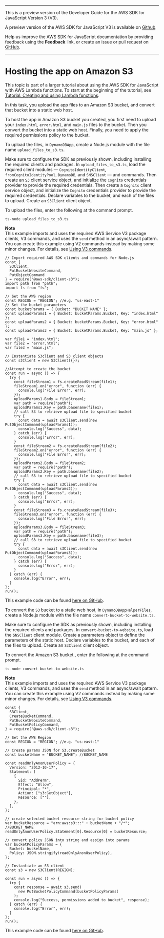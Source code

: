--------

This is a preview version of the Developer Guide for the AWS SDK for JavaScript Version 3 \(V3\)\.

A preview version of the AWS SDK for JavaScript V3 is available on [Github](https://github.com/aws/aws-sdk-js-v3)\.

Help us improve the AWS SDK for JavaScript documentation by providing feedback using the **Feedback** link, or create an issue or pull request on [GitHub](https://github.com/awsdocs/aws-sdk-for-javascript-v3)\.

--------

# Hosting the app on Amazon S3<a name="cross-service-submitdata-create-website"></a>

This topic is part of a larger tutorial about using the AWS SDK for JavaScript with AWS Lambda functions\. To start at the beginning of the tutorial, see [Tutorial: Creating and using Lambda functions](https://docs.aws.amazon.com/sdk-for-javascript/v2/developer-guide/sdk-cross-service-example-submitting-data.html)\. 

In this task, you upload the app files to an Amazon S3 bucket, and convert that bucket into a static web host\. 

To host the app in Amazon S3 bucket you created, you first need to upload your `index.html`, `error.html`, and `main.js` files to the bucket\. Then you convert the bucket into a static web host\. Finally, you need to apply the required permissions policy to the bucket\.

To upload the files, in `DynamoDBApp`, create a Node\.js module with the file name `upload_files_to_s3.ts`\.

Make sure to configure the SDK as previously shown, including installing the required clients and packages\. In `upload_files_to_s3.ts`, load the required client modules — `CognitoIdentityClient`, `fromCognitoIdentityPool`, `DynamoDB`, and `SNSClient` — and commands\. Then create an `S3` client service object, and initialize the `Cognito` credentials provider to provide the required credentials\. Then create a `Cognito` client service object, and initialize the `Cognito` credentials provider to provide the required credentials\. Declare variables to the bucket, and each of the files to upload\. Create an `S3Client` client object\.

To upload the files, enter the following at the command prompt\.

```
ts-node upload_files_to_s3.ts
```

**Note**  
This example imports and uses the required AWS Service V3 package clients, V3 commands, and uses the `send` method in an async/await pattern\. You can create this example using V2 commands instead by making some minor changes\. For details, see [Using V3 commands](welcome.md#using_v3_commands)\.

```
// Import required AWS SDK clients and commands for Node.js
const {
  S3Client,
  PutBucketWebsiteCommand,
  PutObjectCommand
} = require("@aws-sdk/client-s3");
import path from "path";
import fs from "fs";

// Set the AWS region
const REGION = "REGION"; //e.g. "us-east-1"
// Set the bucket parameters
const bucketParams = { Bucket: "BUCKET_NAME" };
const uploadParams1 = { Bucket: bucketParams.Bucket, Key: "index.html" };
const uploadParams2 = { Bucket: bucketParams.Bucket, Key: "error.html" };
const uploadParams3 = { Bucket: bucketParams.Bucket, Key: "main.js" };

var file1 = "index.html";
var file2 = "error.html";
var file3 = "main.js";

// Instantiate S3client and S3 client objects
const s3Client = new S3Client({});

//Attempt to create the bucket
const run = async () => {
  try {
    const fileStream1 = fs.createReadStream(file1);
    fileStream1.on("error", function (err) {
      console.log("File Error", err);
    });
    uploadParams1.Body = fileStream1;
    var path = require("path");
    uploadParams1.Key = path.basename(file1);
    // call S3 to retrieve upload file to specified bucket
    try {
      const data = await s3Client.send(new PutObjectCommand(uploadParams1));
      console.log("Success", data);
    } catch (err) {
      console.log("Error", err);
    }
    const fileStream2 = fs.createReadStream(file2);
    fileStream2.on("error", function (err) {
      console.log("File Error", err);
    });
    uploadParams2.Body = fileStream2;
    var path = require("path");
    uploadParams2.Key = path.basename(file2);
    // call S3 to retrieve upload file to specified bucket
    try {
      const data = await s3Client.send(new PutObjectCommand(uploadParams2));
      console.log("Success", data);
    } catch (err) {
      console.log("Error", err);
    }
    const fileStream3 = fs.createReadStream(file3);
    fileStream3.on("error", function (err) {
      console.log("File Error", err);
    });
    uploadParams3.Body = fileStream3;
    var path = require("path");
    uploadParams3.Key = path.basename(file3);
    // call S3 to retrieve upload file to specified bucket
    try {
      const data = await s3Client.send(new PutObjectCommand(uploadParams3));
      console.log("Success", data);
    } catch (err) {
      console.log("Error", err);
    }
  } catch (err) {
    console.log("Error", err);
  }
};
run();
```

This example code can be found [here on GitHub](https://github.com/awsdocs/aws-doc-sdk-examples/blob/master/javascriptv3/example_code/cross-services/submit-data-app/src/dynamoAppHelperFiles/upload-files-to-s3.ts)\.

To convert the `S3` bucket to a static web host, in `DynamoDBAppHelperFiles`, create a Node\.js module with the file name `convert-bucket-to-website.ts`\.

Make sure to configure the SDK as previously shown, including installing the required clients and packages\. In `convert-bucket-to-website.ts`, load the `SNSClient` client module\. Create a parameters object to define the parameters of the static host\. Declare variables to the bucket, and each of the files to upload\. Create an `S3Client` client object\.

To convert the Amazon S3 bucket , enter the following at the command prompt\.

```
ts-node convert-bucket-to-website.ts
```

**Note**  
This example imports and uses the required AWS Service V3 package clients, V3 commands, and uses the `send` method in an async/await pattern\. You can create this example using V2 commands instead by making some minor changes\. For details, see [Using V3 commands](welcome.md#using_v3_commands)\.

```
const {
  S3Client,
  CreateBucketCommand,
  PutBucketWebsiteCommand,
  PutBucketPolicyCommand,
} = require("@aws-sdk/client-s3");

// Set the AWS Region
const REGION = "REGION"; //e.g. "us-east-1"

// Create params JSON for S3.createBucket
const bucketName = "BUCKET_NAME"; //BUCKET_NAME

const readOnlyAnonUserPolicy = {
  Version: "2012-10-17",
  Statement: [
    {
      Sid: "AddPerm",
      Effect: "Allow",
      Principal: "*",
      Action: ["s3:GetObject"],
      Resource: [""],
    },
  ],
};

// create selected bucket resource string for bucket policy
var bucketResource = "arn:aws:s3:::" + bucketName + "/*"; //BUCKET_NAME
readOnlyAnonUserPolicy.Statement[0].Resource[0] = bucketResource;

// convert policy JSON into string and assign into params
var bucketPolicyParams = {
  Bucket: bucketName,
  Policy: JSON.stringify(readOnlyAnonUserPolicy),
};

// Instantiate an S3 client
const s3 = new S3Client(REGION);

const run = async () => {
  try {
    const response = await s3.send(
      new PutBucketPolicyCommand(bucketPolicyParams)
    );
    console.log("Success, permissions added to bucket", response);
  } catch (err) {
    console.log("Error", err);
  }
};
run();
```

This example code can be found [here on GitHub](https://github.com/awsdocs/aws-doc-sdk-examples/blob/master/javascriptv3/example_code/cross-services/submit-data-app/src/dynamoAppHelperFiles/convert-bucket-to-website.ts)\.
